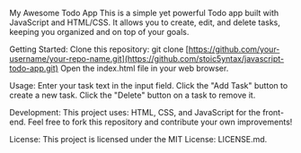 
My Awesome Todo App
This is a simple yet powerful Todo app built with JavaScript and HTML/CSS. It allows you to create, edit, and delete tasks, keeping you organized and on top of your goals.

Getting Started:
Clone this repository: git clone [https://github.com/your-username/your-repo-name.git](https://github.com/stoic5yntax/javascript-todo-app.git)
Open the index.html file in your web browser.

Usage:
Enter your task text in the input field.
Click the "Add Task" button to create a new task.
Click the "Delete" button on a task to remove it.

Development:
This project uses:
HTML, CSS, and JavaScript for the front-end.
Feel free to fork this repository and contribute your own improvements!

License:
This project is licensed under the MIT License: LICENSE.md.
